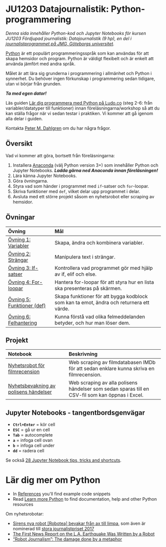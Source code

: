 # JU1203 Datajournalistik: Python-programmering

*Denna sida innehåller Python-kod och Jupyter Notebooks för kursen JU1203 Fördjupad journalistik: Datajournalistik (9 hp), en del i [journalistprogrammet på JMG, Göteborgs universitet](https://jmg.gu.se/utbildning/journalistutbildning/kandidatprogrammet).*

[Python](https://sv.wikipedia.org/wiki/Python_(programspr%C3%A5k)) är ett populärt programmeringsspråk som kan användas för att skapa hemsidor och program. Python är väldigt flexibelt och är enkelt att använda jämfört med andra språk.

Målet är att lära sig grunderna i programmering i allmänhet och Python i synnerhet. Du behöver ingen förkunskap i programmering sedan tidigare, utan vi börjar från grunden.

***Ta med egen dator!*** 

Läs guiden [Lär dig programmera med Python på Ludo.co](https://www.ludu.co/course/programmera-med-python) (steg 2-6: från variabler/datatyper till funktioner) innan föreläsningarna/workshop så att du kan ställa frågor när vi sedan testar i praktiken. Vi kommer att gå igenom alla delar i guiden.

Kontakta [Peter M. Dahlgren](http://jmg.gu.se/om-institutionen/personal?userId=xdpete) om du har några frågor.

## Översikt

Vad vi kommer att göra, bortsett från föreläsningarna:

1. Installera [Anaconda](https://www.continuum.io/downloads/) (välj Python version 3+) som innehåller Python och Jupyter Notebooks. ***Ladda gärna ned Anaconda innan föreläsningen!***
2. Lära känna Jupyter Notebooks.
3. Göra övningarna.
4. Styra vad som händer i programmet med `if`-satser och `for`-loopar.
5. Skriva funktioner med `def`, vilket delar upp programmet i delar.
6. Avsluta med ett större projekt såsom en nyhetsrobot eller scraping av hemsidor.

## Övningar

Övning | Mål
:---------------- | :---------------------------------------
[Övning 1: Variabler](/Exercises/1-variables.md) | Skapa, ändra och kombinera variabler.
[Övning 2: Strängar](/Exercises/2-strings.md) | Manipulera text i strängar.
[Övning 3: If-satser](/Exercises/3-if-statements.md) | Kontrollera vad programmet gör med hjälp av if, elif och else.
[Övning 4: For-loopar](/Exercises/4-for.md) | Hantera for-loopar för att styra hur en lista ska presenteras på skärmen.
[Övning 5: Funktioner (def)](/Exercises/5-def.md) | Skapa funktioner för att bygga kodblock som kan ta emot, ändra och returnera ett värde.
[Övning 6: Felhantering](/Exercises/6-errors.md) | Kunna förstå vad olika felmeddelanden betyder, och hur man löser dem.

## Projekt

Notebook | Beskrivning
:---------------- | :---------------------------------------
[Nyhetsrobot för filmrecension](/newsrobot-moviereview.ipynb) | Web scraping av filmdatabasen IMDb för att sedan enklare kunna skriva en filmrecension.
[Nyhetsbevakning av polisens händelser](/polisen.ipynb) | Web scraping av alla polisens händelser som sedan sparas till en CSV-fil som kan öppnas i Excel.

## Jupyter Notebooks - tangentbordsgenvägar

- **`Ctrl+Enter`** = kör cell
- **`ESC`** = gå ur en cell
- **`Tab`** = autocomplete
- **`a`** = infoga cell ovan
- **`b`** = infoga cell under
- **`dd`** = radera cell

Se också [28 Jupyter Notebook tips, tricks and shortcuts](https://www.dataquest.io/blog/jupyter-notebook-tips-tricks-shortcuts/).

# Lär dig mer om Python

- In [References](https://github.com/peterdalle/mij/tree/master/References) you'll find example code snippets
- Read [Learn more Python](https://github.com/peterdalle/mij/blob/master/learn-more-python.md) to find documentation, help and other Python resources

Om nyhetsrobotar:

- [Sirens nya robot [Robotea] bevakar från ax till limpa](https://www.medievarlden.se/2017/06/sirens-nya-robot-bevakar-fran-ax-till-limpa/), som även är nominerad till [stora journalistpriset 2017](https://www.aftonbladet.se/nyheter/a/6rAp0/andrev-walden-nomineras-till-stora-journalistpriset)
- [The First News Report on the L.A. Earthquake Was Written by a Robot](http://www.slate.com/blogs/future_tense/2014/03/17/quakebot_los_angeles_times_robot_journalist_writes_article_on_la_earthquake.html)
- [“Robot Journalism”: The damage done by a metaphor](http://datadrivenjournalism.net/news_and_analysis/robot_journalism_the_damage_done_by_a_metaphor)
